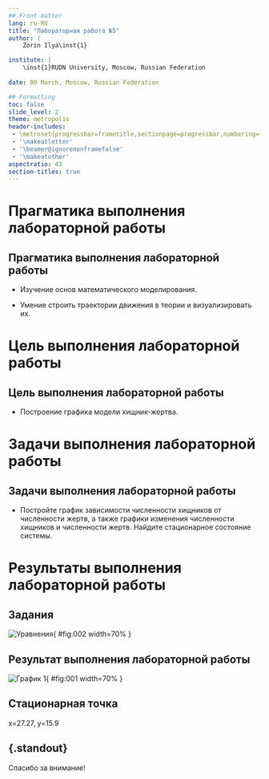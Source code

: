 ```yaml
---
## Front matter
lang: ru-RU
title: "Лабораторная работа №5"
author: |
	Zorin Ilya\inst{1}

institute: |
	\inst{1}RUDN University, Moscow, Russian Federation
	
date: 09 March, Moscow, Russian Federation

## Formatting
toc: false
slide_level: 2
theme: metropolis
header-includes: 
 - \metroset{progressbar=frametitle,sectionpage=progressbar,numbering=fraction}
 - '\makeatletter'
 - '\beamer@ignorenonframefalse'
 - '\makeatother'
aspectratio: 43
section-titles: true
---
```


# Прагматика выполнения лабораторной работы 

## Прагматика выполнения лабораторной работы 

- Изучение основ математического моделирования.

- Умение строить траектории движения в теории и визуализировать их.

# Цель выполнения лабораторной работы

## Цель выполнения лабораторной работы

- Построение графика модели хищник-жертва.

# Задачи выполнения лабораторной работы

## Задачи выполнения лабораторной работы

- Постройте график зависимости численности хищников от численности жертв,
а также графики изменения численности хищников и численности жертв. 
Найдите стационарное состояние системы. 

# Результаты выполнения лабораторной работы

## Задания

![Уравнения](image/2.png){ #fig:002 width=70% }

## Результат выполнения лабораторной работы

![График 1](image/1.png){ #fig:001 width=70% }

## Стационарная точка

x=27.27, y=15.9

## {.standout}

Спасибо за внимание!